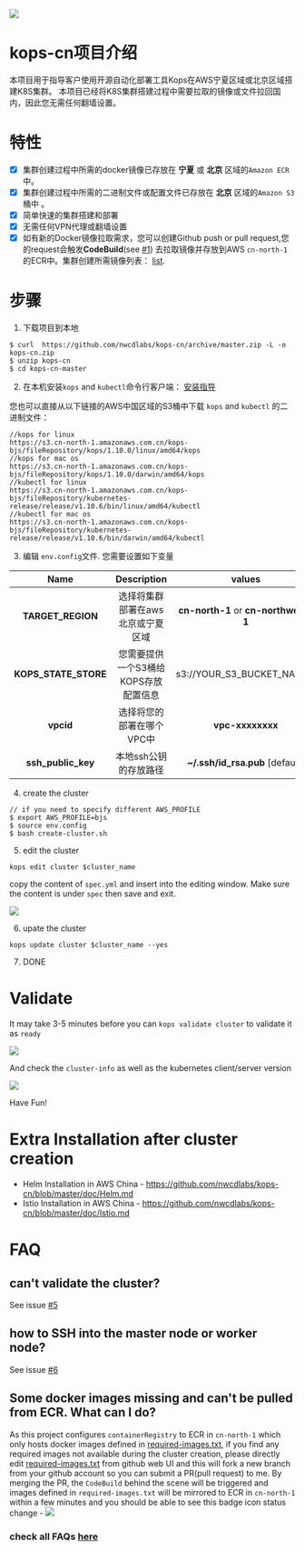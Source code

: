 ![](https://codebuild.us-west-2.amazonaws.com/badges?uuid=eyJlbmNyeXB0ZWREYXRhIjoibG51QU90bjlHekkzNlJkTHl1M3RWWi9MdVZ0YUE2TEhIMlVTUXNobzlyWEd4eklNVkk2NzJ6MS8zcy9tZCt4UVJXUU9FWTVZVlNIQlVZZVZjeEc2R1NvPSIsIml2UGFyYW1ldGVyU3BlYyI6IlhnZm9qa1lXaTEwVUloSksiLCJtYXRlcmlhbFNldFNlcmlhbCI6MX0%3D&branch=master)

# kops-cn项目介绍
本项目用于指导客户使用开源自动化部署工具Kops在AWS宁夏区域或北京区域搭建K8S集群。
本项目已经将K8S集群搭建过程中需要拉取的镜像或文件拉回国内，因此您无需任何翻墙设置。



# 特性
- [x] 集群创建过程中所需的docker镜像已存放在 **宁夏** 或 **北京** 区域的`Amazon ECR`中。
- [x] 集群创建过程中所需的二进制文件或配置文件已存放在 **北京** 区域的`Amazon S3`桶中 。
- [x] 简单快速的集群搭建和部署
- [x] 无需任何VPN代理或翻墙设置
- [x] 如有新的Docker镜像拉取需求，您可以创建Github push or pull request,您的request会触发**CodeBuild**(see [#1](https://github.com/nwcdlabs/kops-cn/issues/1)) 去拉取镜像并存放到AWS `cn-north-1` 的ECR中。集群创建所需镜像列表： [list](https://github.com/nwcdlabs/kops-cn/blob/master/mirror/required-images.txt).

# 步骤

1. 下载项目到本地
```
$ curl  https://github.com/nwcdlabs/kops-cn/archive/master.zip -L -o kops-cn.zip
$ unzip kops-cn
$ cd kops-cn-master
```

2. 在本机安装`kops` and `kubectl`命令行客户端： [安装指导](https://github.com/kubernetes/kops/blob/master/docs/install.md)

您也可以直接从以下链接的AWS中国区域的S3桶中下载 `kops` and `kubectl` 的二进制文件：

```
//kops for linux
https://s3.cn-north-1.amazonaws.com.cn/kops-bjs/fileRepository/kops/1.10.0/linux/amd64/kops
//kops for mac os
https://s3.cn-north-1.amazonaws.com.cn/kops-bjs/fileRepository/kops/1.10.0/darwin/amd64/kops
//kubectl for linux
https://s3.cn-north-1.amazonaws.com.cn/kops-bjs/fileRepository/kubernetes-release/release/v1.10.6/bin/linux/amd64/kubectl
//kubectl for mac os
https://s3.cn-north-1.amazonaws.com.cn/kops-bjs/fileRepository/kubernetes-release/release/v1.10.6/bin/darwin/amd64/kubectl
```


3. 编辑 `env.config`文件. 您需要设置如下变量


|        Name        |                    Description                     | values |
| :----------------: | :----------------------------------------------------------: | :------------------------: |
| **TARGET_REGION** | 选择将集群部署在aws北京或宁夏区域          |   **cn-north-1** or **cn-northwest-1**  |
| **KOPS_STATE_STORE** | 您需要提供一个S3桶给KOPS存放配置信息 | s3://YOUR_S3_BUCKET_NANME |
| **vpcid** | 选择将您的部署在哪个VPC中 | **vpc-xxxxxxxx** |
| **ssh_public_key** | 本地ssh公钥的存放路径 | **~/.ssh/id_rsa.pub** [default] |

4. create the cluster
```
// if you need to specify different AWS_PROFILE
$ export AWS_PROFILE=bjs
$ source env.config
$ bash create-cluster.sh
```

5. edit the cluster
```
kops edit cluster $cluster_name
```
copy the content of `spec.yml` and insert into the editing window. Make sure the content is under `spec` then save and exit.

![](https://user-images.githubusercontent.com/278432/47897276-084ff880-deac-11e8-92db-b2fdf10e10b4.png)

6. upate the cluster
```
kops update cluster $cluster_name --yes
```

7. DONE


# Validate

It may take 3-5 minutes before you can `kops validate cluster` to validate it as `ready`

![](./images/01.png)



And check the `cluster-info` as well as the kubernetes client/server version

![](./images/02.png)



Have Fun!

# Extra Installation after cluster creation
* Helm Installation in AWS China - https://github.com/nwcdlabs/kops-cn/blob/master/doc/Helm.md
* Istio Installation in AWS China - https://github.com/nwcdlabs/kops-cn/blob/master/doc/Istio.md


# FAQ

## can't validate the cluster?
See issue [#5](https://github.com/nwcdlabs/kops-cn/issues/5)

## how to SSH into the master node or worker node?
See issue [#6](https://github.com/nwcdlabs/kops-cn/issues/6)


## Some docker images missing and can't be pulled from ECR. What can I do?
As this project configures `containerRegistry` to ECR in `cn-north-1` which only hosts docker images defined in [required-images.txt](https://github.com/nwcdlabs/kops-cn/blob/master/mirror/required-images.txt), if you find any required images not available during the cluster creation, please directly edit [required-images.txt](https://github.com/nwcdlabs/kops-cn/blob/master/mirror/required-images.txt) from github web UI and this will fork a new branch from your github account so you can submit a PR(pull request) to me. By merging the PR, the `CodeBuild` behind the scene will be triggered and images defined in `required-images.txt` will be mirrored to ECR in `cn-north-1` within a few minutes and you should be able to see this badge icon status change - ![](https://codebuild.us-west-2.amazonaws.com/badges?uuid=eyJlbmNyeXB0ZWREYXRhIjoibG51QU90bjlHekkzNlJkTHl1M3RWWi9MdVZ0YUE2TEhIMlVTUXNobzlyWEd4eklNVkk2NzJ6MS8zcy9tZCt4UVJXUU9FWTVZVlNIQlVZZVZjeEc2R1NvPSIsIml2UGFyYW1ldGVyU3BlYyI6IlhnZm9qa1lXaTEwVUloSksiLCJtYXRlcmlhbFNldFNlcmlhbCI6MX0%3D&branch=master)

### check all FAQs [here](https://github.com/nwcdlabs/kops-cn/issues?utf8=%E2%9C%93&q=label%3AFAQ)
